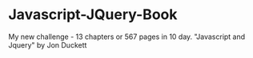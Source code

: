 # Javascript-JQuery-Book
My new challenge - 13 chapters or 567 pages in 10 day. 
"Javascript and Jquery" by Jon Duckett
